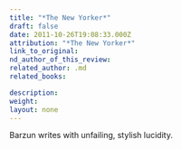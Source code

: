 ```yaml
---
title: "*The New Yorker*"
draft: false
date: 2011-10-26T19:08:33.000Z
attribution: "*The New Yorker*"
link_to_original:
nd_author_of_this_review:
related_author: .md
related_books:

description:
weight:
layout: none
---
```

Barzun writes with unfailing, stylish lucidity.

